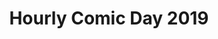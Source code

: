 ---
layout: story
title: Hourly Comic Day 2019
image: /assets/comics/hourlies2019-
imageType: .png
pageNumber: 1
baseurl: /other/hourlies/hourlies2019-
numPages: 6
---